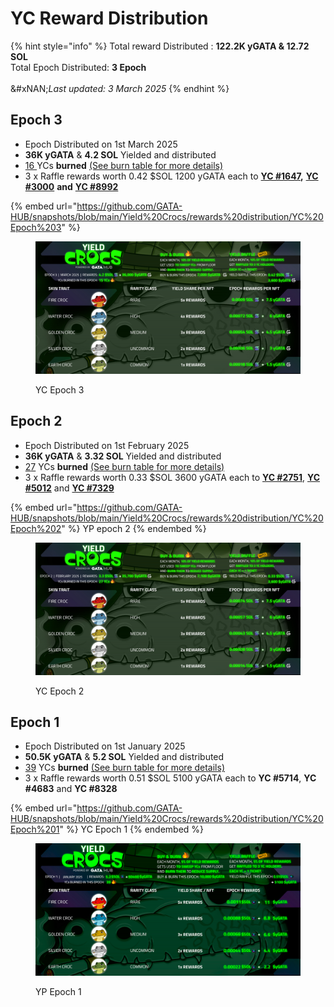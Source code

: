 # YC Reward Distribution

{% hint style="info" %}
Total reward Distributed : **122.2K yGATA & 12.72 SOL**\
Total Epoch Distributed: **3 Epoch**\
\
&#xNAN;_&#x4C;ast updated: 3 March 2025_
{% endhint %}

## Epoch 3

* Epoch Distributed on 1st March 2025
* **36K yGATA** & **4.2 SOL** Yielded and distributed
* [16 ](https://www.mintscan.io/omniflix/txs/3016F6BAFE89037B8D3AF780A3D8B8E25FC1EDA2492A593298755449AB72F6F2)YCs **burned**  [(See burn table for more details)](../yield-paws/yps-assets.md#burned-yps)
* 3 x Raffle rewards worth 0.42 $SOL 1200 yGATA each to [**YC #1647**](https://www.mintscan.io/osmosis/tx/B7BFFD8097573EE8E2151A54137B5B6100A1921B755EF32025F2DAE3DAA912B6?height=31489680)**,** [**YC #3000**](https://www.mintscan.io/osmosis/tx/8B939DA32DAB2987C664BCCDB3EB48E0E455DBB16E1BBA096DD4269EDFDA73E7?height=31489737) **and** [**YC #8992**](https://www.mintscan.io/osmosis/tx/4FB53E5199E9B76140AB565C97AF3444E67208BEA44BC457FD17433B5953312A?height=31489786)

{% embed url="https://github.com/GATA-HUB/snapshots/blob/main/Yield%20Crocs/rewards%20distribution/YC%20Epoch%203" %}

<figure><img src="../../.gitbook/assets/image (73).png" alt=""><figcaption><p>YC Epoch 3</p></figcaption></figure>

## Epoch 2

* Epoch Distributed on 1st February 2025
* **36K yGATA** & **3.32 SOL** Yielded and distributed
* [2](https://www.mintscan.io/omniflix/tx/6CF9510CE7A1A3A9A85B740690D3AD9A8AA54563BCA83A616724C46DEBCE774B)[7](https://www.mintscan.io/omniflix/txs/93FA3AF2E21B5135DEA82B0EF7F9BEF31727247F4CFBA16CF107AB14D0C74DED) YCs **burned**  [(See burn table for more details)](../yield-paws/yps-assets.md#burned-yps)
* 3 x Raffle rewards worth 0.33 $SOL 3600 yGATA each to [**YC #2751**](https://www.mintscan.io/osmosis/tx/D1ACF1AB9DFA6277E345F632B743A68E8BAFE5893DE2A915DEC78DF839E90961), [**YC #5012**](https://www.mintscan.io/omniflix/tx/48C7728D7B8FCCCF2D8200B4B3E1137915EAA2FC604B2BD3ED39928FB1AD33EE) and [**YC #73**](https://www.mintscan.io/osmosis/tx/D1F0836E488811AB172CA26EFCC0C640AD6DF7A18027D542CBE4D65819F5A595)[**29**](https://www.mintscan.io/omniflix/tx/0B89490A4C0D0F41C568643E41A1A549DF02A068A067FCCB370B22D11FD7F701)

{% embed url="https://github.com/GATA-HUB/snapshots/blob/main/Yield%20Crocs/rewards%20distribution/YC%20Epoch%202" %}
YP epoch 2
{% endembed %}

<figure><img src="../../.gitbook/assets/image (71).png" alt=""><figcaption><p>YC Epoch 2</p></figcaption></figure>

## Epoch 1

* Epoch Distributed on 1st January 2025
* **50.5K yGATA** & **5.2 SOL** Yielded and distributed
* [3](https://www.mintscan.io/omniflix/txs/808444D570FDB8B3F1F8962A3CB43B1FD550F969AC73B65F3EF1301498766FFA)[9](https://www.mintscan.io/omniflix/txs/74D20C57541FFFAE8BB8838C63E44DEA480D85DD15105B6F8FE709F070BB0BDF) YCs **burned**  [(See burn table for more details)](../yield-paws/yps-assets.md#burned-yps)
* 3 x Raffle rewards worth 0.51 $SOL 5100 yGATA each to **YC #5714**, **YC #4683** and **YC #8328**

{% embed url="https://github.com/GATA-HUB/snapshots/blob/main/Yield%20Crocs/rewards%20distribution/YC%20Epoch%201" %}
YC Epoch 1
{% endembed %}

<figure><img src="../../.gitbook/assets/image (68).png" alt=""><figcaption><p>YP Epoch 1</p></figcaption></figure>
